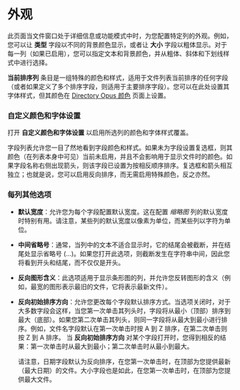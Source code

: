# 外观

此页面当文件窗口处于详细信息或功能模式中时，为您配置特定列的外观。例如，您可以让 **类型** 字段以不同的背景颜色显示，或者让 **大小** 字段以粗体显示。对于每一列（如果已启用），您可以指定文本和背景颜色，并从粗体、斜体和下划线样式中进行选择。

**当前排序列** 条目是一组特殊的颜色和样式，适用于文件列表当前排序的任何字段（或者如果定义了多个排序字段，则适用于主要排序字段）。您可以在此处设置其字体样式，但其颜色在 [Directory Opus 颜色](../colors_and_fonts/directory_opus_colors.zh.md) 页面上设置。

### 自定义颜色和字体设置

打开 **自定义颜色和字体设置** 以启用所选列的颜色和字体样式覆盖。

字段列表允许您一目了然地看到字段颜色和样式。如果未为字段设置复选框，则其颜色（在列表本身中可见）当前未启用，并且不会影响用于显示文件时的颜色。如果字段名称右侧出现箭头，则该字段已设置为按相反顺序排序。复选框和箭头相互独立；也就是说，您可以启用反向排序，而无需启用特殊颜色，反之亦然。

### 每列其他选项

- **默认宽度**：允许您为每个字段配置默认宽度。这在配置 *缩略图* 列的默认宽度时特别有用。请注意，某些列的默认宽度以像素为单位，而某些列以字符为单位。
- **中间省略号**：通常，当列中的文本不适合显示时，它的结尾会被截断，并在结尾处显示省略号 (...)。如果您打开此选项，则截断发生在字符串中间，因此您将看到开头和结尾，而不仅仅是开头。
- **反向图形含义**：此选项适用于显示条形图的列，并允许您反转图形的含义（例如，最宽的图形表示最旧的文件，它将表示最新文件）。
- **反向初始排序方向**：允许您更改每个字段默认排序方式。当选项关闭时，对于大多数字段会这样，当您第一次单击其列头时，字段将从最小（顶部）排序到最大（底部）。如果您第二次单击其列头，则同一字段将从最大到最小进行排序。例如，文件名字段默认在第一次单击时按 A 到 Z 排序，在第二次单击则按 Z 到 A 排序。
  当 **反向初始排序方向** 对某个字段打开时，您得到相反的结果：第一次单击时从最大到最小；第二次单击时从最小到最大。

  请注意，日期字段默认为反向排序，在您第一次单击时，在顶部为您提供最新（最大日期）的文件。大小字段也是如此，在您第一次单击时，在顶部为您提供最大文件。